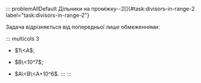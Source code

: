 ::: problemAllDefault
Дільники на проміжку--2[]{#task:divisors-in-range-2
label="task:divisors-in-range-2"}

Задача відрізняється від попередньої *лише* обмеженнями:

::: multicols
3

-   $1\<A$;

-   $B\<10^7$;

-   $A\<B\<A+10^6$.
:::
:::
